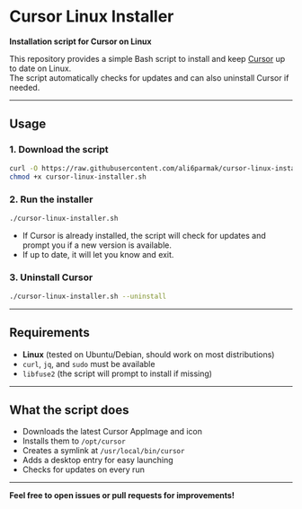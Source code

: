 
# Cursor Linux Installer

**Installation script for Cursor on Linux**

This repository provides a simple Bash script to install and keep [Cursor](https://www.cursor.so/) up to date on Linux.  
The script automatically checks for updates and can also uninstall Cursor if needed.

---

## Usage

### 1. Download the script

```bash
curl -O https://raw.githubusercontent.com/ali6parmak/cursor-linux-installer/main/cursor-linux-installer.sh
chmod +x cursor-linux-installer.sh
```

### 2. Run the installer

```bash
./cursor-linux-installer.sh
```

- If Cursor is already installed, the script will check for updates and prompt you if a new version is available.
- If up to date, it will let you know and exit.

### 3. Uninstall Cursor

```bash
./cursor-linux-installer.sh --uninstall
```

---

## Requirements

- **Linux** (tested on Ubuntu/Debian, should work on most distributions)
- `curl`, `jq`, and `sudo` must be available
- `libfuse2` (the script will prompt to install if missing)

---

## What the script does

- Downloads the latest Cursor AppImage and icon
- Installs them to `/opt/cursor`
- Creates a symlink at `/usr/local/bin/cursor`
- Adds a desktop entry for easy launching
- Checks for updates on every run

---

**Feel free to open issues or pull requests for improvements!**
